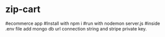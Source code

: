 # zip-cart
#ecommerce app
#Install with npm i 
#run with nodemon server.js
#inside .env file add mongo db url connection string and stripe private key.
